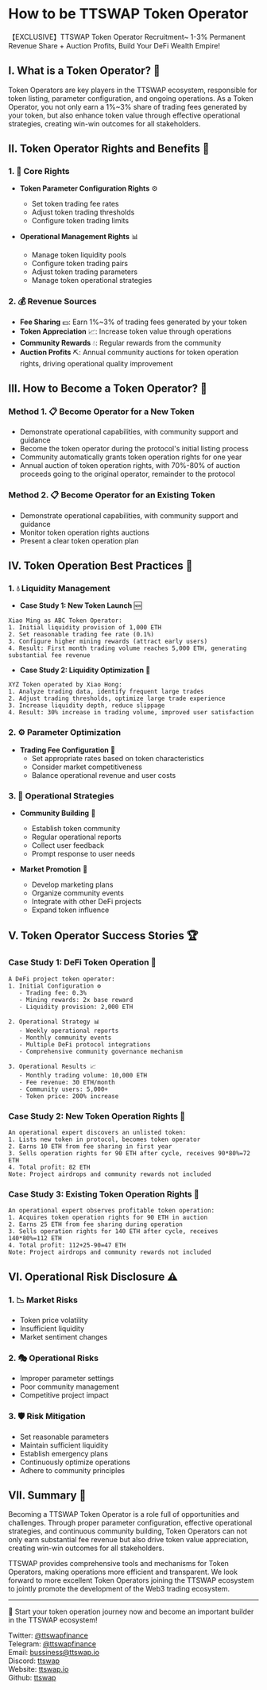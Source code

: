 
# How to be TTSWAP Token Operator
【EXCLUSIVE】TTSWAP Token Operator Recruitment~ 1-3% Permanent Revenue Share + Auction Profits, Build Your DeFi Wealth Empire!

## I. What is a Token Operator? 🤔

Token Operators are key players in the TTSWAP ecosystem, responsible for token listing, parameter configuration, and ongoing operations. As a Token Operator, you not only earn a 1%~3% share of trading fees generated by your token, but also enhance token value through effective operational strategies, creating win-win outcomes for all stakeholders.

## II. Token Operator Rights and Benefits 💫

### 1. 🎯 Core Rights
- **Token Parameter Configuration Rights** ⚙️
  - Set token trading fee rates
  - Adjust token trading thresholds
  - Configure token trading limits

- **Operational Management Rights** 📊
  - Manage token liquidity pools
  - Configure token trading pairs
  - Adjust token trading parameters
  - Manage token operational strategies

### 2. 💰 Revenue Sources
- **Fee Sharing** 💵: Earn 1%~3% of trading fees generated by your token
- **Token Appreciation** 📈: Increase token value through operations
- **Community Rewards** 💧: Regular rewards from the community
- **Auction Profits** ⛏️: Annual community auctions for token operation rights, driving operational quality improvement

## III. How to Become a Token Operator? 🚀

### Method 1. 📋 Become Operator for a New Token
- Demonstrate operational capabilities, with community support and guidance
- Become the token operator during the protocol's initial listing process
- Community automatically grants token operation rights for one year
- Annual auction of token operation rights, with 70%-80% of auction proceeds going to the original operator, remainder to the protocol

### Method 2. 📋 Become Operator for an Existing Token
- Demonstrate operational capabilities, with community support and guidance
- Monitor token operation rights auctions
- Present a clear token operation plan

## IV. Token Operation Best Practices 🌟

### 1. 💧 Liquidity Management
- **Case Study 1: New Token Launch** 🆕
```
Xiao Ming as ABC Token Operator:
1. Initial liquidity provision of 1,000 ETH
2. Set reasonable trading fee rate (0.1%)
3. Configure higher mining rewards (attract early users)
4. Result: First month trading volume reaches 5,000 ETH, generating substantial fee revenue
```

- **Case Study 2: Liquidity Optimization** 🔄
```
XYZ Token operated by Xiao Hong:
1. Analyze trading data, identify frequent large trades
2. Adjust trading thresholds, optimize large trade experience
3. Increase liquidity depth, reduce slippage
4. Result: 30% increase in trading volume, improved user satisfaction
```

### 2. ⚙️ Parameter Optimization
- **Trading Fee Configuration** 💸
  - Set appropriate rates based on token characteristics
  - Consider market competitiveness
  - Balance operational revenue and user costs

### 3. 📢 Operational Strategies
- **Community Building** 👥
  - Establish token community
  - Regular operational reports
  - Collect user feedback
  - Prompt response to user needs

- **Market Promotion** 📣
  - Develop marketing plans
  - Organize community events
  - Integrate with other DeFi projects
  - Expand token influence

## V. Token Operator Success Stories 🏆

### Case Study 1: DeFi Token Operation 💎
```
A DeFi project token operator:
1. Initial Configuration ⚙️
   - Trading fee: 0.3%
   - Mining rewards: 2x base reward
   - Liquidity provision: 2,000 ETH

2. Operational Strategy 📊
   - Weekly operational reports
   - Monthly community events
   - Multiple DeFi protocol integrations
   - Comprehensive community governance mechanism

3. Operational Results 📈
   - Monthly trading volume: 10,000 ETH
   - Fee revenue: 30 ETH/month
   - Community users: 5,000+
   - Token price: 200% increase
```

### Case Study 2: New Token Operation Rights 🔄
```
An operational expert discovers an unlisted token:
1. Lists new token in protocol, becomes token operator
2. Earns 10 ETH from fee sharing in first year
3. Sells operation rights for 90 ETH after cycle, receives 90*80%=72 ETH
4. Total profit: 82 ETH
Note: Project airdrops and community rewards not included
```

### Case Study 3: Existing Token Operation Rights 🔄
```
An operational expert observes profitable token operation:
1. Acquires token operation rights for 90 ETH in auction
2. Earns 25 ETH from fee sharing during operation
3. Sells operation rights for 140 ETH after cycle, receives 140*80%=112 ETH
4. Total profit: 112+25-90=47 ETH
Note: Project airdrops and community rewards not included
```

## VI. Operational Risk Disclosure ⚠️

### 1. 📉 Market Risks
- Token price volatility
- Insufficient liquidity
- Market sentiment changes

### 2. 🎭 Operational Risks
- Improper parameter settings
- Poor community management
- Competitive project impact

### 3. 🛡️ Risk Mitigation
- Set reasonable parameters
- Maintain sufficient liquidity
- Establish emergency plans
- Continuously optimize operations
- Adhere to community principles

## VII. Summary 🎉

Becoming a TTSWAP Token Operator is a role full of opportunities and challenges. Through proper parameter configuration, effective operational strategies, and continuous community building, Token Operators can not only earn substantial fee revenue but also drive token value appreciation, creating win-win outcomes for all stakeholders.

TTSWAP provides comprehensive tools and mechanisms for Token Operators, making operations more efficient and transparent. We look forward to more excellent Token Operators joining the TTSWAP ecosystem to jointly promote the development of the Web3 trading ecosystem.

---
💫 Start your token operation journey now and become an important builder in the TTSWAP ecosystem!

Twitter: [@ttswapfinance](https://x.com/ttswapFinance)  
Telegram: [@ttswapfinance](https://t.me/ttswapfinance)  
Email: [bussiness@ttswap.io](mailto:bussiness@ttswap.io)  
Discord: [ttswap](https://discord.gg/XygqnmQgX3)  
Website: [ttswap.io](http://www.ttswap.io)  
Github: [ttswap](http://github.com/ttswap) 